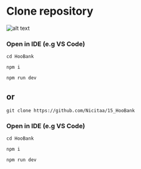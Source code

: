 # Clone repository

![alt text](https://i.imgur.com/9KSgjaN.png)

### Open in IDE (e.g VS Code)

```
cd HooBank
```

```
npm i
```

```
npm run dev
```
## or

```
git clone https://github.com/Nicitaa/15_HooBank
```

### Open in IDE (e.g VS Code)

```
cd HooBank
```

```
npm i
```

```
npm run dev
```
